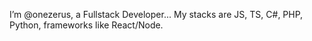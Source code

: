 I’m @onezerus, a Fullstack Developer...
My stacks are JS, TS, C#, PHP, Python, frameworks like React/Node.
